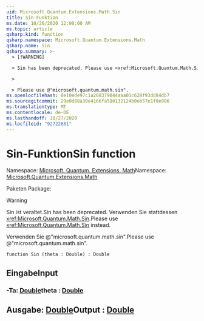```yaml
---
uid: Microsoft.Quantum.Extensions.Math.Sin
title: Sin-Funktion
ms.date: 10/26/2020 12:00:00 AM
ms.topic: article
qsharp.kind: function
qsharp.namespace: Microsoft.Quantum.Extensions.Math
qsharp.name: Sin
qsharp.summary: >-
  > [!WARNING]

  > Sin has been deprecated. Please use <xref:Microsoft.Quantum.Math.Sin> instead.

  >

  > Please use @"microsoft.quantum.math.sin".
ms.openlocfilehash: 8e10ede97c1a268379044aaa01c628f93dd84db7
ms.sourcegitcommit: 29e0d88a30e4166fa580132124b0eb57e1f0e986
ms.translationtype: MT
ms.contentlocale: de-DE
ms.lasthandoff: 10/27/2020
ms.locfileid: "92722681"
---
```

# <a name="sin-function"></a><span data-ttu-id="1f170-102">Sin-Funktion</span><span class="sxs-lookup"><span data-stu-id="1f170-102">Sin function</span></span>

<span data-ttu-id="1f170-103">Namespace: [Microsoft. Quantum. Extensions. Math](xref:Microsoft.Quantum.Extensions.Math)</span><span class="sxs-lookup"><span data-stu-id="1f170-103">Namespace: [Microsoft.Quantum.Extensions.Math](xref:Microsoft.Quantum.Extensions.Math)</span></span>

<span data-ttu-id="1f170-104">Paketen [](https://nuget.org/packages/)</span><span class="sxs-lookup"><span data-stu-id="1f170-104">Package: [](https://nuget.org/packages/)</span></span>


> [!WARNING]
> <span data-ttu-id="1f170-105">Sin ist veraltet.</span><span class="sxs-lookup"><span data-stu-id="1f170-105">Sin has been deprecated.</span></span> <span data-ttu-id="1f170-106">Verwenden Sie stattdessen <xref:Microsoft.Quantum.Math.Sin>.</span><span class="sxs-lookup"><span data-stu-id="1f170-106">Please use <xref:Microsoft.Quantum.Math.Sin> instead.</span></span>
>
> <span data-ttu-id="1f170-107">Verwenden Sie @"microsoft.quantum.math.sin".</span><span class="sxs-lookup"><span data-stu-id="1f170-107">Please use @"microsoft.quantum.math.sin".</span></span>



```qsharp
function Sin (theta : Double) : Double
```


## <a name="input"></a><span data-ttu-id="1f170-108">Eingabe</span><span class="sxs-lookup"><span data-stu-id="1f170-108">Input</span></span>

### <a name="theta--double"></a><span data-ttu-id="1f170-109">-Ta: [Double](xref:microsoft.quantum.lang-ref.double)</span><span class="sxs-lookup"><span data-stu-id="1f170-109">theta : [Double](xref:microsoft.quantum.lang-ref.double)</span></span>





## <a name="output--double"></a><span data-ttu-id="1f170-110">Ausgabe: [Double](xref:microsoft.quantum.lang-ref.double)</span><span class="sxs-lookup"><span data-stu-id="1f170-110">Output : [Double](xref:microsoft.quantum.lang-ref.double)</span></span>

